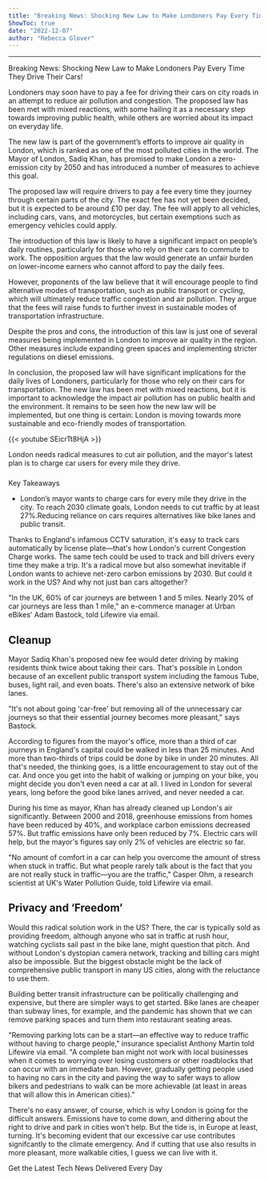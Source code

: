 ```yaml
---
title: "Breaking News: Shocking New Law to Make Londoners Pay Every Time They Drive Their Cars!"
ShowToc: true 
date: "2022-12-07"
author: "Rebecca Glover"
---
```

*****
Breaking News: Shocking New Law to Make Londoners Pay Every Time They Drive Their Cars!

Londoners may soon have to pay a fee for driving their cars on city roads in an attempt to reduce air pollution and congestion. The proposed law has been met with mixed reactions, with some hailing it as a necessary step towards improving public health, while others are worried about its impact on everyday life.

The new law is part of the government’s efforts to improve air quality in London, which is ranked as one of the most polluted cities in the world. The Mayor of London, Sadiq Khan, has promised to make London a zero-emission city by 2050 and has introduced a number of measures to achieve this goal.

The proposed law will require drivers to pay a fee every time they journey through certain parts of the city. The exact fee has not yet been decided, but it is expected to be around £10 per day. The fee will apply to all vehicles, including cars, vans, and motorcycles, but certain exemptions such as emergency vehicles could apply.

The introduction of this law is likely to have a significant impact on people’s daily routines, particularly for those who rely on their cars to commute to work. The opposition argues that the law would generate an unfair burden on lower-income earners who cannot afford to pay the daily fees.

However, proponents of the law believe that it will encourage people to find alternative modes of transportation, such as public transport or cycling, which will ultimately reduce traffic congestion and air pollution. They argue that the fees will raise funds to further invest in sustainable modes of transportation infrastructure.

Despite the pros and cons, the introduction of this law is just one of several measures being implemented in London to improve air quality in the region. Other measures include expanding green spaces and implementing stricter regulations on diesel emissions.

In conclusion, the proposed law will have significant implications for the daily lives of Londoners, particularly for those who rely on their cars for transportation. The new law has been met with mixed reactions, but it is important to acknowledge the impact air pollution has on public health and the environment. It remains to be seen how the new law will be implemented, but one thing is certain: London is moving towards more sustainable and eco-friendly modes of transportation.

{{< youtube SEicrTt8HjA >}} 




London needs radical measures to cut air pollution, and the mayor's latest plan is to charge car users for every mile they drive. 

 
### 
Key Takeaways
 
- London’s mayor wants to charge cars for every mile they drive in the city. To reach 2030 climate goals, London needs to cut traffic by at least 27%.Reducing reliance on cars requires alternatives like bike lanes and public transit.

 

Thanks to England's infamous CCTV saturation, it's easy to track cars automatically by license plate—that's how London's current Congestion Charge works. The same tech could be used to track and bill drivers every time they make a trip. It's a radical move but also somewhat inevitable if London wants to achieve net-zero carbon emissions by 2030. But could it work in the US? And why not just ban cars altogether?

 

"In the UK, 60% of car journeys are between 1 and 5 miles. Nearly 20% of car journeys are less than 1 mile," an e-commerce manager at Urban eBikes' Adam Bastock, told Lifewire via email. 

 
##   Cleanup  
 

Mayor Sadiq Khan's proposed new fee would deter driving by making residents think twice about taking their cars. That's possible in London because of an excellent public transport system including the famous Tube, buses, light rail, and even boats. There's also an extensive network of bike lanes. 

 

"It's not about going 'car-free' but removing all of the unnecessary car journeys so that their essential journey becomes more pleasant," says Bastock. 

 

According to figures from the mayor's office, more than a third of car journeys in England's capital could be walked in less than 25 minutes. And more than two-thirds of trips could be done by bike in under 20 minutes. All that's needed, the thinking goes, is a little encouragement to stay out of the car. And once you get into the habit of walking or jumping on your bike, you might decide you don't even need a car at all. I lived in London for several years, long before the good bike lanes arrived, and never needed a car. 

 

During his time as mayor, Khan has already cleaned up London's air significantly. Between 2000 and 2018, greenhouse emissions from homes have been reduced by 40%, and workplace carbon emissions decreased 57%. But traffic emissions have only been reduced by 7%. Electric cars will help, but the mayor's figures say only 2% of vehicles are electric so far. 

 

"No amount of comfort in a car can help you overcome the amount of stress when stuck in traffic. But what people rarely talk about is the fact that you are not really stuck in traffic—you are the traffic," Casper Ohm, a research scientist at UK's Water Pollution Guide, told Lifewire via email.

 
##   Privacy and ‘Freedom’  
 

Would this radical solution work in the US? There, the car is typically sold as providing freedom, although anyone who sat in traffic at rush hour, watching cyclists sail past in the bike lane, might question that pitch. And without London's dystopian camera network, tracking and billing cars might also be impossible. But the biggest obstacle might be the lack of comprehensive public transport in many US cities, along with the reluctance to use them. 

 

Building better transit infrastructure can be politically challenging and expensive, but there are simpler ways to get started. Bike lanes are cheaper than subway lines, for example, and the pandemic has shown that we can remove parking spaces and turn them into restaurant seating areas. 

 

"Removing parking lots can be a start—an effective way to reduce traffic without having to charge people," insurance specialist Anthony Martin told Lifewire via email. "A complete ban might not work with local businesses when it comes to worrying over losing customers or other roadblocks that can occur with an immediate ban. However, gradually getting people used to having no cars in the city and paving the way to safer ways to allow bikers and pedestrians to walk can be more achievable (at least in areas that will allow this in American cities)."

 

There's no easy answer, of course, which is why London is going for the difficult answers. Emissions have to come down, and dithering about the right to drive and park in cities won't help. But the tide is, in Europe at least, turning. It's becoming evident that our excessive car use contributes signifcantly to the climate emergency. And if cutting that use also results in more pleasant, more walkable cities, I guess we can live with it.

 

Get the Latest Tech News Delivered Every Day



